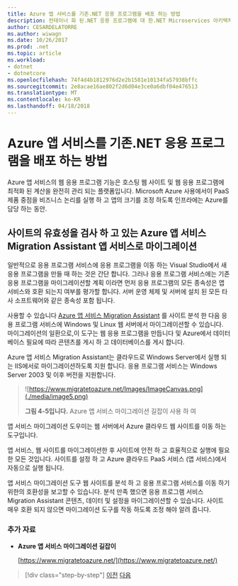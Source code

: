 ```yaml
---
title: Azure 앱 서비스를 기존.NET 응용 프로그램을 배포 하는 방법
description: 컨테이너 화 된.NET 응용 프로그램에 대 한.NET Microservices 아키텍처 | Azure 앱 서비스를 기존.NET 응용 프로그램을 배포 하는 방법
author: CESARDELATORRE
ms.author: wiwagn
ms.date: 10/26/2017
ms.prod: .net
ms.topic: article
ms.workload:
- dotnet
- dotnetcore
ms.openlocfilehash: 74f4d4b1812976d2e2b1581e10134fa57938bffc
ms.sourcegitcommit: 2e8acae16ae802f2d6d04e3ce0a6dbf04e476513
ms.translationtype: MT
ms.contentlocale: ko-KR
ms.lasthandoff: 04/18/2018
---
```

# <a name="how-to-deploy-existing-net-apps-to-azure-app-service"></a>Azure 앱 서비스를 기존.NET 응용 프로그램을 배포 하는 방법 

Azure 앱 서비스의 웹 응용 프로그램 기능은 호스팅 웹 사이트 및 웹 응용 프로그램에 최적화 된 계산을 완전히 관리 되는 플랫폼입니다. Microsoft Azure 사용에서이 PaaS 제품 중점을 비즈니스 논리를 실행 하 고 앱의 크기를 조정 하도록 인프라에는 Azure를 담당 하는 동안.

## <a name="validate-sites-and-migrate-to-app-service-with-azure-app-service-migration-assistant"></a>사이트의 유효성을 검사 하 고 있는 Azure 앱 서비스 Migration Assistant 앱 서비스로 마이그레이션

일반적으로 응용 프로그램 서비스에 응용 프로그램을 이동 하는 Visual Studio에서 새 응용 프로그램을 만들 때 하는 것은 간단 합니다. 그러나 응용 프로그램 서비스에는 기존 응용 프로그램을 마이그레이션할 계획 이라면 먼저 응용 프로그램의 모든 종속성은 앱 서비스와 호환 되는지 여부를 평가할 합니다. 서버 운영 체제 및 서버에 설치 된 모든 타사 소프트웨어와 같은 종속성 포함 됩니다.

사용할 수 있습니다 [Azure 앱 서비스 Migration Assistant](https://www.migratetoazure.net/) 를 사이트 분석 한 다음 응용 프로그램 서비스에 Windows 및 Linux 웹 서버에서 마이그레이션할 수 있습니다. 마이그레이션의 일환으로,이 도구는 웹 응용 프로그램을 만듭니다 및 Azure에서 데이터베이스 필요에 따라 콘텐츠를 게시 하 고 데이터베이스를 게시 합니다.

Azure 앱 서비스 Migration Assistant는 클라우드로 Windows Server에서 실행 되는 IIS에서로 마이그레이션하도록 지원 합니다. 응용 프로그램 서비스는 Windows Server 2003 및 이후 버전을 지원합니다.

> ![https://www.migratetoazure.net/Images/ImageCanvas.png](./media/image5.png)
>
> **그림 4-5입니다.** Azure 앱 서비스 마이그레이션 길잡이 사용 하 여

앱 서비스 마이그레이션 도우미는 웹 서버에서 Azure 클라우드 웹 사이트를 이동 하는 도구입니다.

앱 서비스, 웹 사이트를 마이그레이션한 후 사이트에 안전 하 고 효율적으로 실행에 필요한 모든 것입니다. 사이트를 설정 하 고 Azure 클라우드 PaaS 서비스 (앱 서비스)에서 자동으로 실행 됩니다.

앱 서비스 마이그레이션 도구 웹 사이트를 분석 하 고 응용 프로그램 서비스를 이동 하기 위한의 호환성을 보고할 수 있습니다. 분석 만족 했으면 응용 프로그램 서비스 Migration Assistant 콘텐츠, 데이터 및 설정을 마이그레이션할 수 있습니다. 사이트 매우 호환 되지 않으면 마이그레이션 도구를 작동 하도록 조정 해야 알려 줍니다.

### <a name="additional-resources"></a>추가 자료

- **Azure 앱 서비스 마이그레이션 길잡이**

    [https://www.migratetoazure.net/](https://www.migratetoazure.net/)

>[!div class="step-by-step"]
[이전](what-about-cloud-optimized-applications.md)
[다음](deploy-existing-net-apps-as-windows-containers.md)

